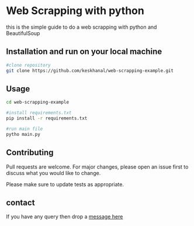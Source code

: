 ﻿# Web Scrapping with python

this is the simple guide to do a web scrapping with python and BeautifulSoup

## Installation and run on your local machine

```bash
#clone repository
git clone https://github.com/keskhanal/web-scrapping-example.git
```


## Usage

```bash
cd web-scrapping-example

#install requirements.txt
pip install -r requirements.txt

#run main file
pytho main.py
```

## Contributing
Pull requests are welcome. For major changes, please open an issue first to discuss what you would like to change.

Please make sure to update tests as appropriate.

## contact
If you have any query then drop a [message here](https://www.linkedin.com/in/keskhanal/)

